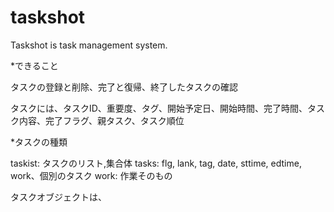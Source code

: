 # taskshot
Taskshot is task management system.

*できること

タスクの登録と削除、完了と復帰、終了したタスクの確認

タスクには、タスクID、重要度、タグ、開始予定日、開始時間、完了時間、タスク内容、完了フラグ、親タスク、タスク順位


*タスクの種類

taskist: タスクのリスト,集合体
tasks: flg, lank, tag, date, sttime, edtime, work、個別のタスク
work: 作業そのもの


タスクオブジェクトは、
